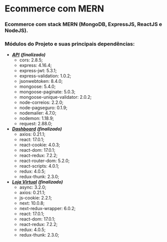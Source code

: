 # Ecommerce com MERN
### Ecommerce com stack MERN (MongoDB, ExpressJS, ReactJS e NodeJS).
### Módulos do Projeto e suas principais dependências:
   * [***API***](https://github.com/Lucas-HMSC/ecommerce-MERN/tree/main/api) ***(finalizado)***
     * cors: 2.8.5;
     * express: 4.16.4;
     * express-jwt: 5.3.1;
     * express-validation: 1.0.2;
     * jsonwebtoken: 8.4.0;
     * mongoose: 5.4.0;
     * mongoose-paginate: 5.0.3;
     * mongoose-unique-validator: 2.0.2;
     * node-correios: 2.2.0;
     * node-pagseguro: 0.1.9;
     * nodemailer: 4.7.0;
     * nodemon: 1.18.9;
     * request: 2.88.0;
   * [***Dashboard***](https://github.com/Lucas-HMSC/ecommerce-MERN/tree/main/dashboard) ***(finalizado)***
     * axios: 0.21.1;
     * react: 17.0.1;
     * react-cookie: 4.0.3;
     * react-dom: 17.0.1;
     * react-redux: 7.2.2;
     * react-router-dom: 5.2.0;
     * react-scripts: 4.0.1;
     * redux: 4.0.5;
     * redux-thunk: 2.3.0;
   * [***Loja Virtual***](https://github.com/Lucas-HMSC/ecommerce-MERN/tree/main/lojavirtual) ***(finalizado)***
     * async: 3.2.0;
     * axios: 0.21.1;
     * js-cookie: 2.2.1;
     * next: 10.0.8;
     * next-redux-wrapper: 6.0.2;
     * react: 17.0.1;
     * react-dom: 17.0.1;
     * react-redux: 7.2.2;
     * redux: 4.0.5;
     * redux-thunk: 2.3.0;
